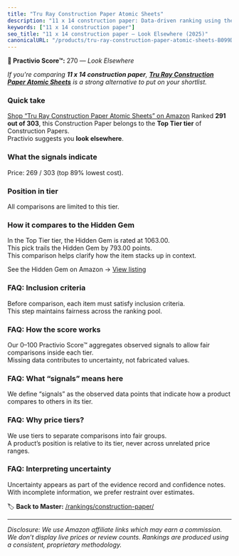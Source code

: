 ```yaml
---
title: "Tru Ray Construction Paper Atomic Sheets"
description: "11 x 14 construction paper: Data-driven ranking using the Practivio Score™. Positioned by quality, value, demand, findability, momentum."
keywords: ["11 x 14 construction paper"]
seo_title: "11 x 14 construction paper — Look Elsewhere (2025)"
canonicalURL: "/products/tru-ray-construction-paper-atomic-sheets-B099DPS81Q/"
---
```


**🚫 Practivio Score™:** 270 — _Look Elsewhere_


*If you're comparing **11 x 14 construction paper**, **[Tru Ray Construction Paper Atomic Sheets](https://www.amazon.com/dp/B099DPS81Q?tag=practivio-20)** is a strong alternative to put on your shortlist.*
### Quick take
[Shop “Tru Ray Construction Paper Atomic Sheets” on Amazon](https://www.amazon.com/dp/B099DPS81Q?tag=practivio-20)
Ranked **291 out of 303**, this Construction Paper belongs to the **Top Tier tier** of Construction Papers.  
Practivio suggests you **look elsewhere**.

### What the signals indicate
Price: 269 / 303 (top 89% lowest cost).  

### Position in tier
All comparisons are limited to this tier.

### How it compares to the Hidden Gem
In the Top Tier tier, the Hidden Gem is rated at 1063.00.  
This pick trails the Hidden Gem by 793.00 points.  
This comparison helps clarify how the item stacks up in context.  

See the Hidden Gem on Amazon → [View listing](https://www.amazon.com/dp/B07K8WHH5J?tag=practivio-20)

### FAQ: Inclusion criteria
Before comparison, each item must satisfy inclusion criteria.  
This step maintains fairness across the ranking pool.

### FAQ: How the score works
Our 0–100 Practivio Score™ aggregates observed signals to allow fair comparisons inside each tier.  
Missing data contributes to uncertainty, not fabricated values.

### FAQ: What “signals” means here
We define “signals” as the observed data points that indicate how a product compares to others in its tier.

### FAQ: Why price tiers?
We use tiers to separate comparisons into fair groups.  
A product’s position is relative to its tier, never across unrelated price ranges.

### FAQ: Interpreting uncertainty
Uncertainty appears as part of the evidence record and confidence notes.  
With incomplete information, we prefer restraint over estimates.


🏷️ **Back to Master:** [/rankings/construction-paper/](/rankings/construction-paper/)

---
_Disclosure: We use Amazon affiliate links which may earn a commission. We don’t display live prices or review counts. Rankings are produced using a consistent, proprietary methodology._

